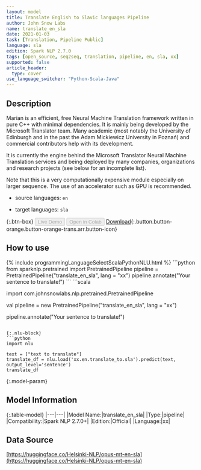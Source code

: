 ```yaml
---
layout: model
title: Translate English to Slavic languages Pipeline
author: John Snow Labs
name: translate_en_sla
date: 2021-01-03
task: [Translation, Pipeline Public]
language: sla
edition: Spark NLP 2.7.0
tags: [open_source, seq2seq, translation, pipeline, en, sla, xx]
supported: false
article_header:
  type: cover
use_language_switcher: "Python-Scala-Java"
---
```


## Description

Marian is an efficient, free Neural Machine Translation framework written in pure C++ with minimal dependencies. It is mainly being developed by the Microsoft Translator team. Many academic (most notably the University of Edinburgh and in the past the Adam Mickiewicz University in Poznań) and commercial contributors help with its development.

It is currently the engine behind the Microsoft Translator Neural Machine Translation services and being deployed by many companies, organizations and research projects (see below for an incomplete list).

Note that this is a very computationally expensive module especially on larger sequence. The use of an accelerator such as GPU is recommended.

- source languages: `en`

- target languages: `sla`

{:.btn-box}
<button class="button button-orange" disabled>Live Demo</button>
<button class="button button-orange" disabled>Open in Colab</button>
[Download](https://s3.amazonaws.com/auxdata.johnsnowlabs.com/public/models/translate_en_sla_xx_2.7.0_2.4_1609687363449.zip){:.button.button-orange.button-orange-trans.arr.button-icon}

## How to use



<div class="tabs-box" markdown="1">
{% include programmingLanguageSelectScalaPythonNLU.html %}
```python
from sparknlp.pretrained import PretrainedPipeline 
pipeline = PretrainedPipeline("translate_en_sla", lang = "xx") 
pipeline.annotate("Your sentence to translate!")
```
```scala

import com.johnsnowlabs.nlp.pretrained.PretrainedPipeline

val pipeline = new PretrainedPipeline("translate_en_sla", lang = "xx")

pipeline.annotate("Your sentence to translate!")
```

{:.nlu-block}
```python
import nlu

text = ["text to translate"]
translate_df = nlu.load('xx.en.translate_to.sla').predict(text, output_level='sentence')
translate_df
```

</div>

{:.model-param}
## Model Information

{:.table-model}
|---|---|
|Model Name:|translate_en_sla|
|Type:|pipeline|
|Compatibility:|Spark NLP 2.7.0+|
|Edition:|Official|
|Language:|xx|

## Data Source

[https://huggingface.co/Helsinki-NLP/opus-mt-en-sla](https://huggingface.co/Helsinki-NLP/opus-mt-en-sla)